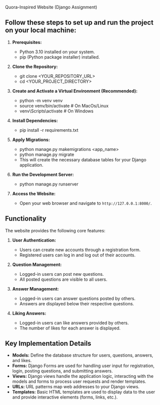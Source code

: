 Quora-Inspired Website (Django Assignment)

## Follow these steps to set up and run the project on your local machine:

1. **Prerequisites:**
    * Python 3.10 installed on your system.
    * pip (Python package installer) installed.

2.  **Clone the Repository:**
    * git clone <YOUR_REPOSITORY_URL>
    * cd <YOUR_PROJECT_DIRECTORY>

3. **Create and Activate a Virtual Environment (Recommended):**
    * python -m venv venv
    * source venv/bin/activate #  On MacOs/Linux
    * venv\Scripts\activate # On Windows

4. **Install Dependencies:**
    * pip install -r requirements.txt

5. **Apply Migrations:**
   * python manage.py makemigrations <app_name>
   * python manage.py migrate 
   * This will create the necessary database tables for your Django application.

6. **Run the Development Server:**
    * python manage.py runserver

7.  **Access the Website:**
    * Open your web browser and navigate to `http://127.0.0.1:8000/`.


## Functionality

The website provides the following core features:

1. **User Authentication:**
    * Users can create new accounts through a registration form.
    * Registered users can log in and log out of their accounts.

2. **Question Management:**
    * Logged-in users can post new questions.
    * All posted questions are visible to all users.

3. **Answer Management:**
    * Logged-in users can answer questions posted by others.
    * Answers are displayed below their respective questions.

4. **Liking Answers:**
    * Logged-in users can like answers provided by others.
    * The number of likes for each answer is displayed.

## Key Implementation Details

* **Models:** Define the database structure for users, questions, answers, and likes.
* **Forms:** Django Forms are used for handling user input for registration, login, posting questions, and submitting answers.
* **Views:** Django views handle the application logic, interacting with the models and forms to process user requests and render templates.
* **URLs:** URL patterns map web addresses to your Django views.
* **Templates:** Basic HTML templates are used to display data to the user and provide interactive elements (forms, links, etc.).

